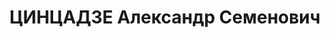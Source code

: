 ---
title: ЦИНЦАДЗЕ Александр Семенович
description: 'Род. в 1901, Самтредский район, с. Терчеули, грузин. Род занятий: до
  ареста директор Лагодехского таб-(табачного?)техникума. Бывший начальник Управления
  подготовки кадров Наркомзема Грузинской ССР.

  Осужден Тройкой при НКВД ГССР 24.12.1937. Мера наказания: расстрел с конфискацией
  личного имущества. Дата расстрела: 27.12.1937'
---